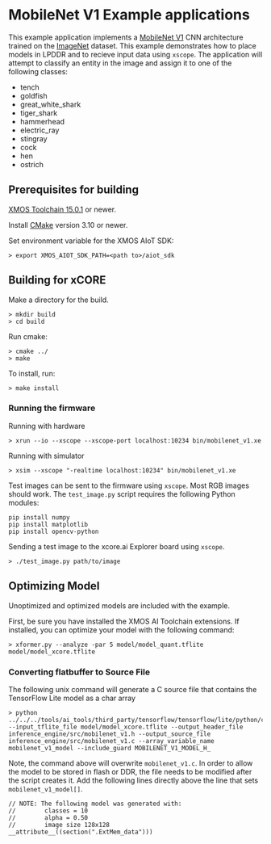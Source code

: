 # MobileNet V1 Example applications

This example application implements a [MobileNet V1](https://arxiv.org/abs/1704.04861) CNN architecture trained on the [ImageNet](http://www.image-net.org/) dataset.  This example demonstrates how to place models in LPDDR and to recieve input data using `xscope`.  The application will attempt to classify an entity in the image and assign it to one of the following classes:

- tench
- goldfish
- great_white_shark
- tiger_shark
- hammerhead
- electric_ray
- stingray
- cock
- hen
- ostrich

## Prerequisites for building

[XMOS Toolchain 15.0.1](https://www.xmos.com/software/tools/) or newer.

Install [CMake](https://cmake.org/download/) version 3.10 or newer.

Set environment variable for the XMOS AIoT SDK:

    > export XMOS_AIOT_SDK_PATH=<path to>/aiot_sdk

## Building for xCORE

Make a directory for the build.

    > mkdir build
    > cd build

Run cmake:

    > cmake ../
    > make

To install, run:

    > make install

### Running the firmware

Running with hardware

    > xrun --io --xscope --xscope-port localhost:10234 bin/mobilenet_v1.xe

Running with simulator

    > xsim --xscope "-realtime localhost:10234" bin/mobilenet_v1.xe

Test images can be sent to the firmware using `xscope`.  Most RGB images should work.  The `test_image.py` script requires the following Python modules:

    pip install numpy
    pip install matplotlib
    pip install opencv-python

Sending a test image to the xcore.ai Explorer board using `xscope`.

    > ./test_image.py path/to/image

## Optimizing Model

Unoptimized and optimized models are included with the example.

First, be sure you have installed the XMOS AI Toolchain extensions.  If installed, you can optimize your model with the following command:

    > xformer.py --analyze -par 5 model/model_quant.tflite model/model_xcore.tflite

### Converting flatbuffer to Source File

The following unix command will generate a C source file that contains the TensorFlow Lite model as a char array

    > python ../../../tools/ai_tools/third_party/tensorflow/tensorflow/lite/python/convert_file_to_c_source.py --input_tflite_file model/model_xcore.tflite --output_header_file inference_engine/src/mobilenet_v1.h --output_source_file inference_engine/src/mobilenet_v1.c --array_variable_name mobilenet_v1_model --include_guard MOBILENET_V1_MODEL_H_

Note, the command above will overwrite `mobilenet_v1.c`.  In order to allow the model to be stored in flash or DDR, the file needs to be modified after the script creates it.  Add the following lines directly above the line that sets `mobilenet_v1_model[]`.

    // NOTE: The following model was generated with:
    //        classes = 10
    //        alpha = 0.50
    //        image size 128x128
    __attribute__((section(".ExtMem_data")))
